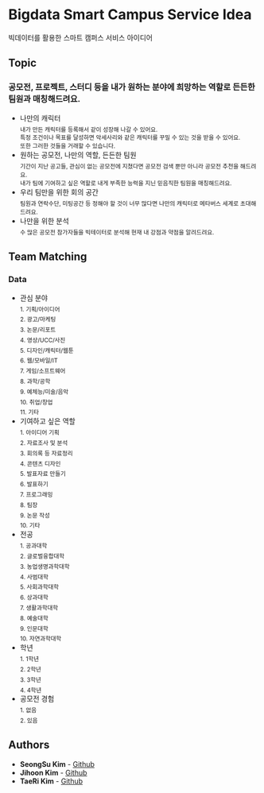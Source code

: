 # Bigdata Smart Campus Service Idea
빅데이터를 활용한 스마트 캠퍼스 서비스 아이디어

## Topic
### 공모전, 프로젝트, 스터디 등을 내가 원하는 분야에 희망하는 역할로 든든한 팀원과 매칭해드려요.

- 나만의 캐릭터   
  <sub>내가 만든 캐릭터를 등록해서 같이 성장해 나갈 수 있어요.   
  특정 조건이나 목표를 달성하면 악세사리와 같은 캐릭터를 꾸밀 수 있는 것을 받을 수 있어요.   
  또한 그러한 것들을 거래할 수 있습니다.</sub>
- 원하는 공모전, 나만의 역할, 든든한 팀원   
  <sub>기간이 지난 공고들, 관심이 없는 공모전에 지쳤다면 공모전 검색 뿐만 아니라 공모전 추천을 해드려요.   
  내가 팀에 기여하고 싶은 역할로 내게 부족한 능력을 지닌 믿음직한 팀원을 매칭해드려요.</sub>
- 우리 팀만을 위한 회의 공간   
  <sub>팀원과 연락수단, 미팅공간 등 정해야 할 것이 너무 많다면 나만의 캐릭터로 메타버스 세계로 초대해드려요.</sub>   
- 나만을 위한 분석   
  <sub>수 많은 공모전 참가자들을 빅테이터로 분석해 현재 내 강점과 약점을 알려드려요.</sub>
  
  
 ## Team Matching
 ### Data
  
  - 관심 분야   
  <sub> 1. 기획/아이디어</sub>    
  <sub> 2. 광고/마케팅</sub>    
  <sub> 3. 논문/리포트</sub>    
  <sub> 4. 영상/UCC/사진</sub>    
  <sub> 5. 디자인/캐릭터/웹툰</sub>    
  <sub> 6. 웹/모바일/IT</sub>    
  <sub> 7. 게임/소프트웨어</sub>    
  <sub> 8. 과학/공학</sub>    
  <sub> 9. 예체능/미술/음악</sub>    
  <sub> 10. 취업/창업</sub>    
  <sub> 11. 기타</sub>   
  - 기여하고 싶은 역할   
  <sub> 1. 아이디어 기획</sub>    
  <sub> 2. 자료조사 및 분석</sub>    
  <sub> 3. 회의록 등 자료정리</sub>    
  <sub> 4. 콘텐츠 디자인</sub>    
  <sub> 5. 발표자료 만들기</sub>    
  <sub> 6. 발표하기</sub>    
  <sub> 7. 프로그래밍</sub>    
  <sub> 8. 팀장</sub>    
  <sub> 9. 논문 작성</sub>    
  <sub> 10. 기타</sub>   
  - 전공   
  <sub> 1. 공과대학</sub>    
  <sub> 2. 글로벌융합대학</sub>    
  <sub> 3. 농업생명과학대학</sub>    
  <sub> 4. 사범대학</sub>    
  <sub> 5. 사회과학대학</sub>    
  <sub> 6. 상과대학</sub>    
  <sub> 7. 생활과학대학</sub>    
  <sub> 8. 예술대학</sub>    
  <sub> 9. 인문대학</sub>    
  <sub> 10. 자연과학대학</sub>   
  - 학년   
  <sub> 1. 1학년</sub>    
  <sub> 2. 2학년</sub>    
  <sub> 3. 3학년</sub>    
  <sub> 4. 4학년</sub>   
  - 공모전 경험   
  <sub> 1. 없음</sub>    
  <sub> 2. 있음</sub> 
  
  ## Authors

* **SeongSu Kim** - [Github](https://github.com/byeolss)
* **Jihoon Kim** - [Github](https://github.com/jh201)
* **TaeRi Kim** - [Github](https://github.com/taerri)
